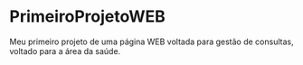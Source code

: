# PrimeiroProjetoWEB
Meu primeiro projeto de uma página WEB voltada para gestão de consultas, voltado para a área da saúde.
